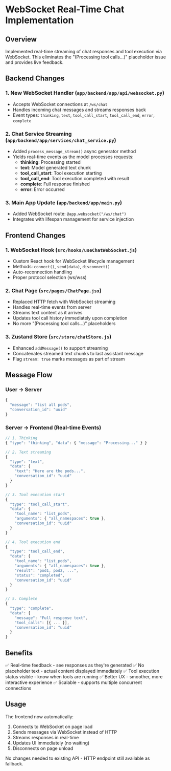 # WebSocket Real-Time Chat Implementation

## Overview
Implemented real-time streaming of chat responses and tool execution via WebSocket. This eliminates the "(Processing tool calls...)" placeholder issue and provides live feedback.

## Backend Changes

### 1. New WebSocket Handler (`app/backend/app/api/websocket.py`)
- Accepts WebSocket connections at `/ws/chat`
- Handles incoming chat messages and streams responses back
- Event types: `thinking`, `text`, `tool_call_start`, `tool_call_end`, `error`, `complete`

### 2. Chat Service Streaming (`app/backend/app/services/chat_service.py`)
- Added `process_message_stream()` async generator method
- Yields real-time events as the model processes requests:
  - **thinking**: Processing started
  - **text**: Model generated text chunk
  - **tool_call_start**: Tool execution starting
  - **tool_call_end**: Tool execution completed with result
  - **complete**: Full response finished
  - **error**: Error occurred

### 3. Main App Update (`app/backend/app/main.py`)
- Added WebSocket route: `@app.websocket("/ws/chat")`
- Integrates with lifespan management for service injection

## Frontend Changes

### 1. WebSocket Hook (`src/hooks/useChatWebSocket.js`)
- Custom React hook for WebSocket lifecycle management
- Methods: `connect()`, `send(data)`, `disconnect()`
- Auto-reconnection handling
- Proper protocol selection (ws/wss)

### 2. Chat Page (`src/pages/ChatPage.jsx`)
- Replaced HTTP fetch with WebSocket streaming
- Handles real-time events from server
- Streams text content as it arrives
- Updates tool call history immediately upon completion
- No more "(Processing tool calls...)" placeholders

### 3. Zustand Store (`src/store/chatStore.js`)
- Enhanced `addMessage()` to support streaming
- Concatenates streamed text chunks to last assistant message
- Flag `stream: true` marks messages as part of stream

## Message Flow

### User → Server
```javascript
{
  "message": "list all pods",
  "conversation_id": "uuid"
}
```

### Server → Frontend (Real-time Events)
```javascript
// 1. Thinking
{ "type": "thinking", "data": { "message": "Processing..." } }

// 2. Text streaming
{ 
  "type": "text",
  "data": {
    "text": "Here are the pods...",
    "conversation_id": "uuid"
  }
}

// 3. Tool execution start
{
  "type": "tool_call_start",
  "data": {
    "tool_name": "list_pods",
    "arguments": { "all_namespaces": true },
    "conversation_id": "uuid"
  }
}

// 4. Tool execution end
{
  "type": "tool_call_end",
  "data": {
    "tool_name": "list_pods",
    "arguments": { "all_namespaces": true },
    "result": "pod1, pod2, ...",
    "status": "completed",
    "conversation_id": "uuid"
  }
}

// 5. Complete
{
  "type": "complete",
  "data": {
    "message": "Full response text",
    "tool_calls": [{ ... }],
    "conversation_id": "uuid"
  }
}
```

## Benefits

✅ Real-time feedback - see responses as they're generated
✅ No placeholder text - actual content displayed immediately
✅ Tool execution status visible - know when tools are running
✅ Better UX - smoother, more interactive experience
✅ Scalable - supports multiple concurrent connections

## Usage

The frontend now automatically:
1. Connects to WebSocket on page load
2. Sends messages via WebSocket instead of HTTP
3. Streams responses in real-time
4. Updates UI immediately (no waiting)
5. Disconnects on page unload

No changes needed to existing API - HTTP endpoint still available as fallback.
